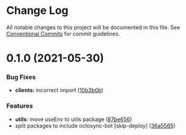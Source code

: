 # Change Log

All notable changes to this project will be documented in this file.
See [Conventional Commits](https://conventionalcommits.org) for commit guidelines.

# 0.1.0 (2021-05-30)


### Bug Fixes

* **clients:** incorrect import ([10b3b0b](https://github.com/marcelovicentegc/octosync/commit/10b3b0bac2e4a6265e20d0fbfae36341b488358e))


### Features

* **utils:** move useEnv to utils package ([87be656](https://github.com/marcelovicentegc/octosync/commit/87be65669310125d6733a4adeb229d18be6dd7ea))
* split packages to include octosync-bot [skip-deploy] ([36a5565](https://github.com/marcelovicentegc/octosync/commit/36a55659ea20b5ab7d628f0b207a0c8400c86d43))

